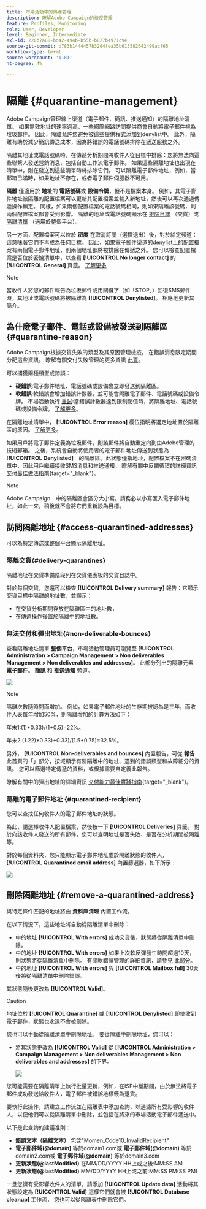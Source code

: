 ```yaml
---
title: 市場活動中的隔離管理
description: 瞭解Adobe Campaign的檢疫管理
feature: Profiles, Monitoring
role: User, Developer
level: Beginner, Intermediate
exl-id: 220b7a88-bd42-494b-b55b-b827b4971c9e
source-git-commit: b783b1444457b3204fea35b613582642499acf65
workflow-type: tm+mt
source-wordcount: '1181'
ht-degree: 4%

---
```


# 隔離 {#quarantine-management}

Adobe Campaign管理線上渠道（電子郵件、簡訊、推送通知）的隔離地址清單。 如果無效地址的速率過高，一些網際網路訪問提供商會自動將電子郵件視為垃圾郵件。 因此，隔離允許您避免被這些提供程式添加到denylist中。 此外，隔離有助於減少簡訊傳送成本，因為將錯誤的電話號碼排除在遞送服務之外。

隔離其地址或電話號碼時，在傳遞分析期間將收件人從目標中排除：您將無法向這些聯繫人發送營銷消息，包括自動工作流電子郵件。 如果這些隔離地址也出現在清單中，則在發送到這些清單時將排除它們。 可以隔離電子郵件地址，例如，當郵箱已滿時，如果地址不存在，或者電子郵件伺服器不可用。

<!--For more on best practices to secure and optimize your deliveries, refer to [this page](delivery-best-practices.md).-->

**隔離** 僅適用於 **地址**&#x200B;的 **電話號碼**&#x200B;或 **設備令牌**，但不是檔案本身。 例如，其電子郵件地址被隔離的配置檔案可以更新其配置檔案並輸入新地址，然後可以再次通過傳遞操作鎖定。 同樣，如果兩個配置檔案的電話號碼相同，則如果隔離該號碼，則兩個配置檔案都會受到影響。 隔離的地址或電話號碼顯示在 [排除日誌](#delivery-quarantines) （交貨）或 [隔離清單](#non-deliverable-bounces) （適用於整個平台）。

另一方面，配置檔案可以位於 **密度** 在取消訂閱（選擇退出）後，對於給定頻道：這意味著它們不再成為任何目標。 因此，如果電子郵件渠道的denylist上的配置檔案有兩個電子郵件地址，則兩個地址都將被排除在傳遞之外。 您可以檢查配置檔案是否位於密鑰清單中，以查看 **[!UICONTROL No longer contact]** 的 **[!UICONTROL General]** 頁籤。 [了解更多](../audiences/view-profiles.md)

>[!NOTE]
>
>當收件人將您的郵件報告為垃圾郵件或用關鍵字（如「STOP」）回復SMS郵件時，其地址或電話號碼將被隔離為 **[!UICONTROL Denylisted]**。 相應地更新其簡介。

<!--For the email channel, email addresses are quarantined. For the mobile app channel, device tokens are quarantined. For the SMS channel, phone numbers are quarantined.?-->

## 為什麼電子郵件、電話或設備被發送到隔離區 {#quarantine-reason}

Adobe Campaign根據交貨失敗的類型及其原因管理檢疫。 在錯誤消息限定期間分配這些資訊。 瞭解有關交付失敗管理的更多資訊 [此頁](delivery-failures.md)。

可以捕獲兩種類型或錯誤：

* **硬錯誤**:電子郵件地址、電話號碼或設備會立即發送到隔離區。
* **軟錯誤**:軟錯誤會增加錯誤計數器，並可能會隔離電子郵件、電話號碼或設備令牌。 市場活動執行 [重試](delivery-failures.md#retries):當錯誤計數器達到限制閾值時，將隔離地址、電話號碼或設備令牌。 [了解更多](delivery-failures.md#retries)。

在隔離地址清單中， **[!UICONTROL Error reason]** 欄位指明將選定地址置於隔離區的原因。 [了解更多](#identifying-quarantined-addresses-for-the-entire-platform)。


如果用戶將電子郵件定義為垃圾郵件，則該郵件將自動重定向到由Adobe管理的技術郵箱。 之後，系統會自動將使用者的電子郵件地址傳送到狀態為　**[!UICONTROL Denylisted]**　的隔離區。此狀態僅指地址，配置檔案不在密碼清單中，因此用戶繼續接收SMS消息和推送通知。 瞭解有關中反饋循環的詳細資訊 [交付最佳做法指南](https://experienceleague.adobe.com/docs/deliverability-learn/deliverability-best-practice-guide/transition-process/infrastructure.html#feedback-loops){target="_blank"}。

>[!NOTE]
>
>Adobe Campaign　中的隔離區會區分大小寫。請務必以小寫匯入電子郵件地址，如此一來，稍後就不會將它們重新設為目標。

## 訪問隔離地址 {#access-quarantined-addresses}

可以為特定傳送或整個平台顯示隔離地址。

### 隔離交貨{#delivery-quarantines}

隔離地址在交貨準備階段列在交貨儀表板的交貨日誌中。

對於每個交貨，您還可以檢查 **[!UICONTROL Delivery summary]** 報告：它顯示交貨目標中隔離的地址數，並顯示：

* 在交貨分析期間存放在隔離區中的地址數，
* 在傳遞操作後置於隔離中的地址數。

### 無法交付和彈出地址{#non-deliverable-bounces}

查看隔離地址清單 **整個平台**，市場活動管理員可瀏覽至  **[!UICONTROL Administration > Campaign Management > Non deliverables Management > Non deliverables and addresses]**。 此部分列出的隔離元素 **電子郵件**。 **簡訊** 和 **推送通知** 頻道。

![](assets/tech-quarantine.png)

>[!NOTE]
>
>隔離次數隨時間而增加。 例如，如果電子郵件地址的生存期被認為是三年，而收件人表每年增加50%，則隔離增加的計算方法如下：
>
>年末1:(1)&#42;0.33)/(1+0.5)=22%。
>
>年末2:(1.22)&#42;0.33)+0.33)/(1.5+0.75)=32.5%。

另外， **[!UICONTROL Non-deliverables and bounces]** 內置報告，可從 **報告** 此首頁的「」部分，按域顯示有關隔離中的地址、遇到的錯誤類型和故障細分的資訊。 您可以篩選特定傳遞的資料，或根據需要自定義此報告。

瞭解有關中的彈出地址的詳細資訊 [交付能力最佳實踐指南](https://experienceleague.adobe.com/docs/deliverability-learn/deliverability-best-practice-guide/metrics-for-deliverability/bounces.html){target="_blank"}。

### 隔離的電子郵件地址 {#quarantined-recipient}

您可以查找任何收件人的電子郵件地址的狀態。

為此，請選擇收件人配置檔案，然後按一下 **[!UICONTROL Deliveries]** 頁籤。 對於向該收件人發送的所有郵件，您可以查明地址是否失敗、是否在分析期間被隔離等。

對於每個資料夾，您只能顯示電子郵件地址處於隔離狀態的收件人， **[!UICONTROL Quarantined email address]** 內置篩選器，如下所示：

![](assets/quarantine-filter.png)


## 刪除隔離地址 {#remove-a-quarantined-address}

與特定條件匹配的地址將由 **資料庫清理** 內置工作流。

在以下情況下，這些地址將自動從隔離清單中刪除：

* 中的地址 **[!UICONTROL With errors]** 成功交貨後，狀態將從隔離清單中刪除。
* 中的地址 **[!UICONTROL With errors]** 如果上次軟反彈發生時間超過10天，則狀態將從隔離清單中刪除。 有關軟錯誤管理的詳細資訊，請參見 [此部分](#soft-error-management)。
* 中的地址 **[!UICONTROL With errors]** 與 **[!UICONTROL Mailbox full]** 30天後將從隔離清單中刪除錯誤。

其狀態隨後更改為 **[!UICONTROL Valid]**。

>[!CAUTION]
>
>地址位於 **[!UICONTROL Quarantine]** 或 **[!UICONTROL Denylisted]** 即使收到電子郵件，狀態也永遠不會被刪除。

您也可以手動從隔離清單中刪除地址。 要從隔離中刪除地址，您可以：

* 將其狀態更改為 **[!UICONTROL Valid]** 從 **[!UICONTROL Administration > Campaign Management > Non deliverables Management > Non deliverables and addresses]** 的下界。

   ![](assets/tech-quarantine-status.png)

您可能需要在隔離清單上執行批量更新，例如，在ISP中斷期間，由於無法將電子郵件成功發送給收件人，電子郵件被錯誤地標籤為退貨。

要執行此操作，請建立工作流並在隔離表中添加查詢，以過濾所有受影響的收件人，以便他們可以從隔離清單中刪除，並包括在將來的市場活動電子郵件遞送中。

以下是此查詢的建議准則：

* **錯誤文本（隔離文本）** 包含&quot;Momen_Code10_InvalidRecipient&quot;
* **電子郵件域(@domain)** 等於domain1.com或 **電子郵件域(@domain)** 等於domain2.com或 **電子郵件域(@domain)** 等於domain3.com
* **更新狀態(@lastModified)** 在MM/DD/YYYY HH上或之後:MM:SS AM
* **更新狀態(@lastModified)** MM/DD/YYYY HH上或之前:MM:SS PM(SS PM)

一旦您擁有受影響收件人的清單，請添加 **[!UICONTROL Update data]** 活動將其狀態設定為 **[!UICONTROL Valid]** 這樣它們就會被 **[!UICONTROL Database cleanup]** 工作流， 您也可以從隔離表中刪除它們。

